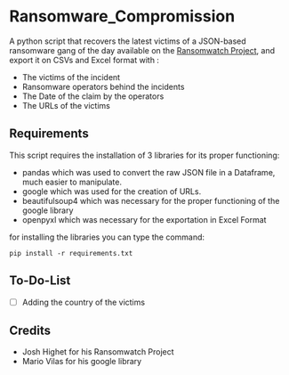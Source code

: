 # Ransomware_Compromission
A python script that recovers the latest victims of a JSON-based ransomware gang of the day available on the [Ransomwatch Project](https://github.com/joshhighet/ransomwatch), and export it on CSVs and Excel format with :
* The victims of the incident
* Ransomware operators behind the incidents
* The Date of the claim by the operators 
* The URLs of the victims

## Requirements

This script requires the installation of 3 libraries for its proper functioning:
* pandas which was used to convert the raw JSON file in a Dataframe, much easier to manipulate.
* google which was used for the creation of URLs.
* beautifulsoup4 which was necessary for the proper functioning of the google library
* openpyxl which was necessary for the exportation in Excel Format

for installing the libraries you can type the command:
```
pip install -r requirements.txt
```

## To-Do-List
- [ ] Adding the country of the victims

## Credits
* Josh Highet for his Ransomwatch Project
* Mario Vilas for his google library

